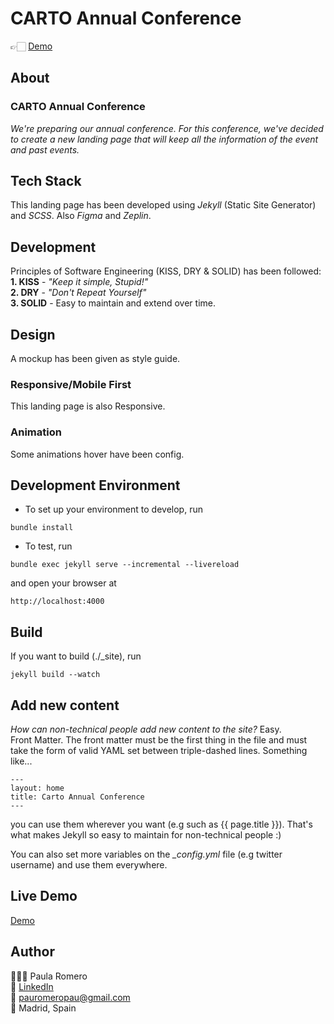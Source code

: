 # CARTO Annual Conference 

👉🏻   [Demo](https://pauromeropau.github.io)

## About
### CARTO Annual Conference
_We're preparing our annual conference. For this conference, we've decided to create a new landing page that will keep all the information of the event and past events._

## Tech Stack 
This landing page has been developed using *Jekyll* (Static Site Generator) and *SCSS*. Also *Figma* and *Zeplin*.

## Development
Principles of Software Engineering (KISS, DRY & SOLID) has been followed:<br> 
**1. KISS** - _"Keep it simple, Stupid!"_ <br>
**2. DRY** - _"Don't Repeat Yourself"_<br>
**3. SOLID** - Easy to maintain and extend over time. <br>

## Design
A mockup has been given as style guide.

### Responsive/Mobile First
This landing page is also Responsive. 

### Animation
Some animations hover have been config.

## Development Environment
- To set up your environment to develop, run 

```
bundle install
```

- To test, run 

```
bundle exec jekyll serve --incremental --livereload
```
and open your browser at 
```
http://localhost:4000
```

## Build
If you want to build (./_site), run 

```
jekyll build --watch
```

## Add new content
*How can non-technical people add new content to the site?* Easy. <br>
Front Matter. 
The front matter must be the first thing in the file and must take the form of valid YAML set between triple-dashed lines. Something like...  

```
---
layout: home
title: Carto Annual Conference
---
``` 

you can use them wherever you want (e.g such as {{ page.title }}). That's what makes Jekyll so easy to maintain for non-technical people :)

You can also set more variables on the *_config.yml* file (e.g twitter username) and use them everywhere. 

## Live Demo
[Demo](https://pauromeropau.github.io)

## Author
👩🏼‍💻 Paula Romero <br>
👤 [LinkedIn](https://www.linkedin.com/in/pauromeropau/) <br>
📩  pauromeropau@gmail.com <br>
📍 Madrid, Spain <br>




